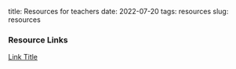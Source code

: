 title: Resources for teachers
date: 2022-07-20
tags: resources
slug: resources

### Resource Links

[Link Title](http://path/to/url.html)
